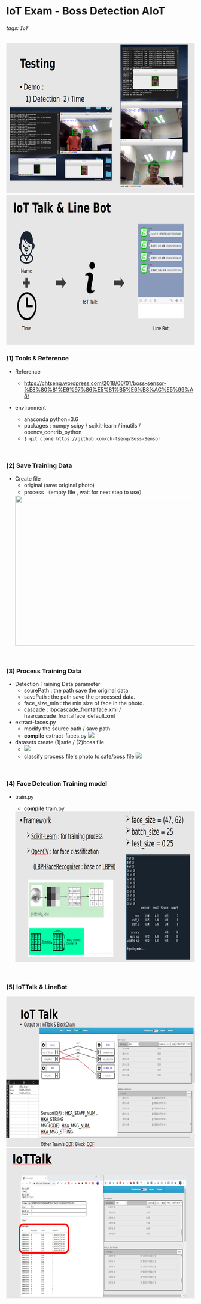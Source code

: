 # IoT Exam - Boss Detection AIoT
###### tags: `IoT`

<img src="photo/demo.png" width="800" height="400" /> 
<img src="photo/architecture.png" width="800" height="400" /> 

### (1) Tools & Reference
- Reference
    -    https://chtseng.wordpress.com/2018/06/01/boss-sensor-%E8%80%81%E9%97%86%E5%81%B5%E6%B8%AC%E5%99%A8/


- environment
    - anaconda python=3.6
    - packages : numpy scipy / scikit-learn / imutils / opencv_contrib_python
    - `$ git clone https://github.com/ch-tseng/Boss-Sensor`
<br />

### (2) Save Training Data
- Create file
    - original (save original photo)
    - process （empty file , wait for next step to use）
    <a/>
    <img src="https://i.imgur.com/jQ19GZ9.png" width="800" height="400" />     

<br />

### (3) Process Training Data
- Detection Training Data parameter
    - sourePath : the path save the original data.
    - savePath : the path save the processed data.
    - face_size_min : the min size of face in the photo.
    - cascade : lbpcascade_frontalface.xml / haarcascade_frontalface_default.xml
-  extract-faces.py
    -  modify the source path / save path
    -  **compile** extract-faces.py
    ![](https://i.imgur.com/F20IAYo.png)
- datasets create (1)safe / (2)boss file
    - ![](https://i.imgur.com/96a3Eg7.png)
    - classify process file's photo to safe/boss file
        ![](https://i.imgur.com/rVWea1V.png)

<br />

### (4) Face Detection Training model
- train.py
    - **compile** train.py
    <a/>
    <img src="photo/Train Model.png" width="800" height="400" /> <br />
                    


<br />

### (5) IoTTalk & LineBot
<img src="photo/iottalk.png" width="800" height="400" /> 
<img src="photo/iottalk2.png" width="800" height="400" /> 
